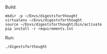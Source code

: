 Build:

    mkdir -p ~/Envs/digestsforthought
    virtualenv ~/Envs/digestsforthought
    source ~/Envs/digestsforthought/bin/activate
    pip install -r requirements.txt

Run:

    ./digestsforthought

